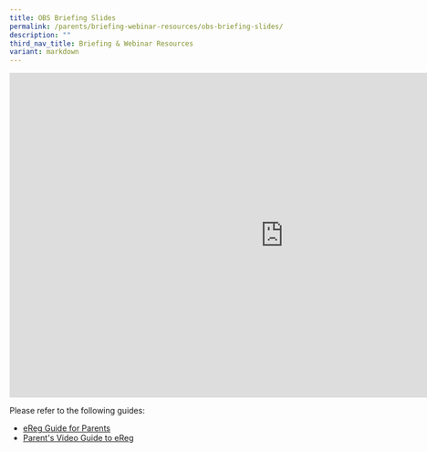 ```yaml
---
title: OBS Briefing Slides
permalink: /parents/briefing-webinar-resources/obs-briefing-slides/
description: ""
third_nav_title: Briefing & Webinar Resources
variant: markdown
---
```

<iframe src="https://docs.google.com/presentation/d/e/2PACX-1vQ95N226E-Z8Mq2qnr0nkNozM1HSX2mAu18btiRT6kbn6uP77czlamVeBgbG6cnDtw-UZ0XHy0VvYt8/embed?start=false&amp;loop=false&amp;delayms=3000" frameborder="0" width="960" height="569" allowfullscreen="true"></iframe>

Please refer to the following guides:
* [eReg Guide for Parents](/files/eReg_Guide_for_Parents__2025_MOC_.pdf)
* [Parent's Video Guide to eReg](https://drive.google.com/file/d/1iRb-BaIKeQISDyb5WmaRKltmQbViB_rh/view?usp=sharing)